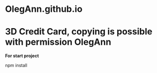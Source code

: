 # OlegAnn.github.io

3D Сredit Сard, copying is possible with permission OlegAnn
=====================

**For start project**

npm install

